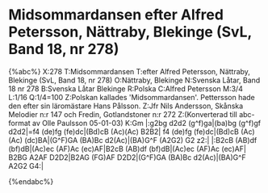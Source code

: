 # Midsommardansen efter Alfred Petersson, Nättraby, Blekinge (SvL, Band 18, nr 278)

{%abc%}
X:278
T:Midsommardansen
T:efter Alfred Petersson, Nättraby, Blekinge (SvL, Band 18, nr 278)
O:Nättraby, Blekinge
N:Svenska Låtar, Band 18 nr 278
B:Svenska Låtar Blekinge
R:Polska
C:Alfred Petersson
M:3/4
L:1/16
Q:1/4=100
Z:Polskan kallades \'Midsommardansen\'. Pettersson hade den efter sin läromästare Hans Pålsson.
Z:Jfr Nils Andersson, Skånska Melodier n:r 147 och Fredin, Gotlandstoner n:r 272
Z:(Konverterad till abc-format av  Olle Paulsson 05-01-03)
K:Gm
|:g2bg d2d2 (g^f)ga|(ba)bg (g^f)gf d2d2|=f4 (de)fg (fe)dc|(Bd)cB (Ac)(Ac) B2B2|
f4 (de)fg (fe)dc|(Bd)cB (Ac)(Ac) (dc)BA|(G^F)GA (BA)Bc d2(Ac)|(BA)G^F (A2G2) G2 z2:|
|:B2cB (AB)df (bf)dB|(Ac)ec (AF)Ac (ec)AF|B2cB (AB)df (bf)dB|(Ac)ec (AF)Ac (ec)AF|
B2BG A2AF D2D2|B2AG (FG)AF D2D2|(G^F)GA (BA)Bc d2(Ac)|(BA)G^F A2G2 G4:|

{%endabc%}

